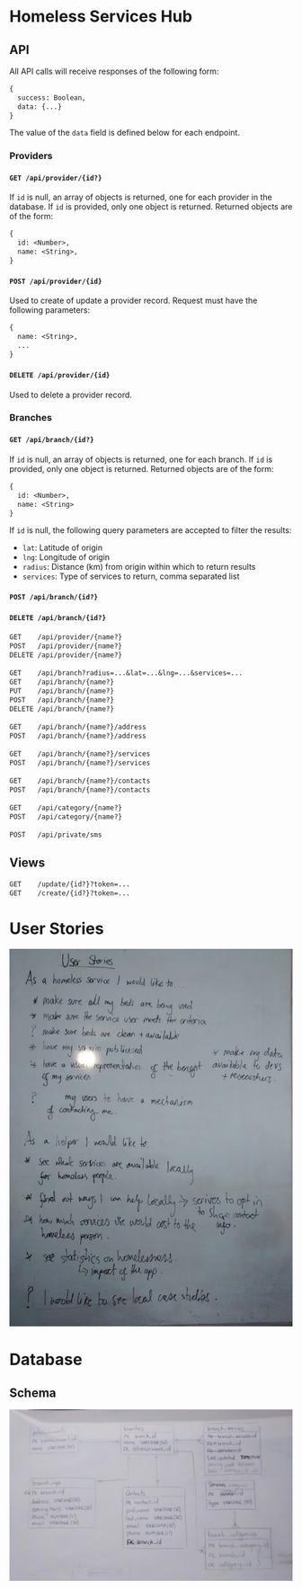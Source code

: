 # Homeless Services Hub

## API
All API calls will receive responses of the following form:
```
{
  success: Boolean,
  data: {...}
}
```
The value of the `data` field is defined below for each endpoint.

### Providers
#### `GET /api/provider/{id?}`
If `id` is null, an array of objects is returned, one for each provider in the database. If `id` is provided, only one object is returned. Returned objects are of the form:
```
{
  id: <Number>,
  name: <String>,
}
```

#### `POST /api/provider/{id}`
Used to create of update a provider record. Request must have the following parameters:
```
{
  name: <String>,
  ...
}
```

#### `DELETE /api/provider/{id}`
Used to delete a provider record.

### Branches
#### `GET /api/branch/{id?}`
If `id` is null, an array of objects is returned, one for each branch. If `id` is provided, only one object is returned. Returned objects are of the form:
```
{
  id: <Number>,
  name: <String>
}
```
If `id` is null, the following query parameters are accepted to filter the results:
* `lat`: Latitude of origin
* `lng`: Longitude of origin
* `radius`: Distance (km) from origin within which to return results
* `services`: Type of services to return, comma separated list

#### `POST /api/branch/{id?}`

#### `DELETE /api/branch/{id?}`

```
GET    /api/provider/{name?}
POST   /api/provider/{name?}
DELETE /api/provider/{name?}

GET    /api/branch?radius=...&lat=...&lng=...&services=...
GET    /api/branch/{name?}
PUT    /api/branch/{name?}
POST   /api/branch/{name?}
DELETE /api/branch/{name?}

GET    /api/branch/{name?}/address
POST   /api/branch/{name?}/address

GET    /api/branch/{name?}/services
POST   /api/branch/{name?}/services

GET    /api/branch/{name?}/contacts
POST   /api/branch/{name?}/contacts

GET    /api/category/{name?}
POST   /api/category/{name?}

POST   /api/private/sms
```

## Views
```
GET    /update/{id?}?token=...
GET    /create/{id?}?token=...
```

# User Stories

![schema](./public/img/userstories_onpurpose.jpg)


# Database
## Schema
![schema](./public/img/schema.jpeg)
